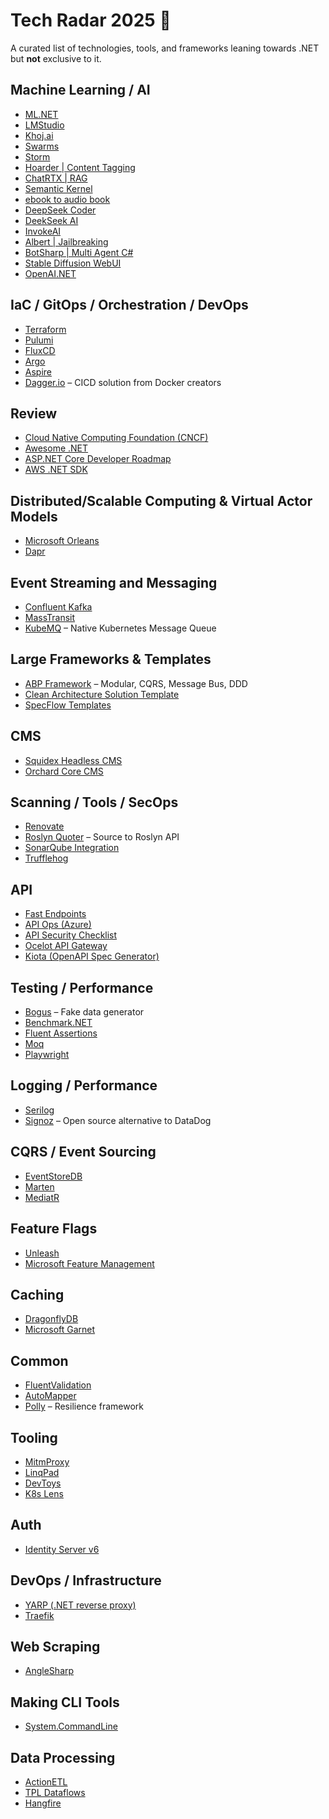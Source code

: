 # **Tech Radar 2025** 🚀  
A curated list of technologies, tools, and frameworks leaning towards .NET but **not** exclusive to it.


## **Machine Learning / AI**
- [ML.NET](https://dotnetfoundation.org/projects/mlnet)  
- [LMStudio](https://lmstudio.ai/)
- [Khoj.ai](https://github.com/khoj-ai/khoj)
- [Swarms](https://github.com/kyegomez/swarms)
- [Storm](https://github.com/stanford-oval/storm)
- [Hoarder | Content Tagging](https://github.com/hoarder-app/hoarder)
- [ChatRTX | RAG](https://github.com/NVIDIA/ChatRTX)
- [Semantic Kernel](https://github.com/microsoft/semantic-kernel)
- [ebook to audio book](https://github.com/DrewThomasson/ebook2audiobook)
- [DeepSeek Coder](https://github.com/deepseek-ai/DeepSeek-Coder)
- [DeekSeek AI](https://github.com/deepseek-ai/DeepSeek-V3)
- [InvokeAI](https://github.com/invoke-ai/InvokeAI)
- [Albert | Jailbreaking](https://github.com/TheRook/Albert)
- [BotSharp | Multi Agent C#](https://github.com/SciSharp/BotSharp)
- [Stable Diffusion WebUI](https://github.com/AUTOMATIC1111/stable-diffusion-webui)
- [OpenAI.NET](https://github.com/microsoft/OpenAPI.NET)

## **IaC / GitOps / Orchestration / DevOps**
- [Terraform](https://github.com/hashicorp/terraform)  
- [Pulumi](https://github.com/pulumi/pulumi)  
- [FluxCD](https://fluxcd.io/)  
- [Argo](https://argoproj.github.io/)  
- [Aspire](https://github.com/dotnet/aspire/issues/1573)  
- [Dagger.io](https://github.com/dagger/dagger) – CICD solution from Docker creators  


## **Review**
- [Cloud Native Computing Foundation (CNCF)](https://www.cncf.io/)  
- [Awesome .NET](https://github.com/quozd/awesome-dotnet)  
- [ASP.NET Core Developer Roadmap](https://github.com/MoienTajik/AspNetCore-Developer-Roadmap)  
- [AWS .NET SDK](https://github.com/aws/dotnet)


## **Distributed/Scalable Computing & Virtual Actor Models**
- [Microsoft Orleans](https://github.com/dotnet/orleans)  
- [Dapr](https://dapr.io/)


## **Event Streaming and Messaging**
- [Confluent Kafka](https://github.com/confluentinc)  
- [MassTransit](https://masstransit.io/)  
- [KubeMQ](https://github.com/kubemq-io/kubemq-community) – Native Kubernetes Message Queue  


## **Large Frameworks & Templates**
- [ABP Framework](https://www.abp.io/) – Modular, CQRS, Message Bus, DDD  
- [Clean Architecture Solution Template](https://www.nuget.org/packages/Clean.Architecture.Solution.Template)  
- [SpecFlow Templates](https://www.nuget.org/packages/SpecFlow.Templates.DotNet/4.0.16-beta)  


## **CMS**
- [Squidex Headless CMS](https://github.com/Squidex/)  
- [Orchard Core CMS](https://github.com/OrchardCMS/OrchardCore)  


## **Scanning / Tools / SecOps**
- [Renovate](https://github.com/renovatebot/renovate)  
- [Roslyn Quoter](https://github.com/KirillOsenkov/RoslynQuoter) – Source to Roslyn API  
- [SonarQube Integration](https://github.com/SonarSource/sonar-dotnet)  
- [Trufflehog](https://github.com/trufflesecurity/trufflehog)  


## **API**
- [Fast Endpoints](https://github.com/FastEndpoints/FastEndpoints)  
- [API Ops (Azure)](https://github.com/Azure/apiops)  
- [API Security Checklist](https://github.com/shieldfy/API-Security-Checklist)  
- [Ocelot API Gateway](https://github.com/ThreeMammals/Ocelot)  
- [Kiota (OpenAPI Spec Generator)](https://github.com/microsoft/kiota)


## **Testing / Performance**
- [Bogus](https://github.com/bchavez/Bogus) – Fake data generator  
- [Benchmark.NET](https://dotnetfoundation.org/projects/benchmarkdotnet)  
- [Fluent Assertions](https://www.nuget.org/packages/FluentAssertions)  
- [Moq](https://github.com/moq/moq4)  
- [Playwright](https://github.com/microsoft/playwright)


## **Logging / Performance**
- [Serilog](https://github.com/serilog/serilog)  
- [Signoz](https://github.com/SigNoz/signoz) – Open source alternative to DataDog  


## **CQRS / Event Sourcing**
- [EventStoreDB](https://github.com/EventStore/EventStore)  
- [Marten](https://martendb.io/)  
- [MediatR](https://github.com/jbogard/MediatR)


## **Feature Flags**
- [Unleash](https://github.com/Unleash/unleash)  
- [Microsoft Feature Management](https://github.com/microsoft/FeatureManagement-Dotnet)


## **Caching**
- [DragonflyDB](https://github.com/dragonflydb/dragonfly)  
- [Microsoft Garnet](https://github.com/microsoft/garnet)  


## **Common**
- [FluentValidation](https://dotnetfoundation.org/projects/fluentvalidation)  
- [AutoMapper](https://dotnetfoundation.org/projects/automapper)  
- [Polly](https://github.com/App-vNext/Polly) – Resilience framework  


## **Tooling**
- [MitmProxy](https://mitmproxy.org/)  
- [LinqPad](https://www.linqpad.net/)  
- [DevToys](https://github.com/veler/DevToys)  
- [K8s Lens](https://k8slens.dev/)  


## **Auth**
- [Identity Server v6](https://docs.duendesoftware.com/identityserver/v6/)  


## **DevOps / Infrastructure**
- [YARP (.NET reverse proxy)](https://github.com/microsoft/reverse-proxy)  
- [Traefik](https://github.com/traefik/traefik)  


## **Web Scraping**
- [AngleSharp](https://dotnetfoundation.org/projects/anglesharp)  


## **Making CLI Tools**
- [System.CommandLine](https://learn.microsoft.com/en-us/dotnet/standard/commandline/)  


## **Data Processing**
- [ActionETL](https://envobi.com/)  
- [TPL Dataflows](https://learn.microsoft.com/en-us/dotnet/standard/parallel-programming/dataflow-task-parallel-library)  
- [Hangfire](http://hangfire.io/)  
